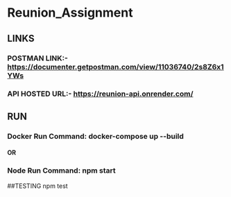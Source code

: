 # Reunion_Assignment

## LINKS
### POSTMAN LINK:- https://documenter.getpostman.com/view/11036740/2s8Z6x1YWs
### API HOSTED URL:- https://reunion-api.onrender.com/

## RUN
### Docker Run Command: docker-compose up --build
#### OR
### Node Run Command: npm start

##TESTING
npm test
